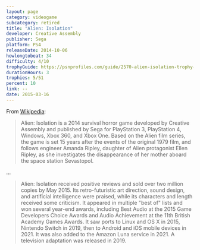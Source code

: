 ```yaml
---
layout: page
category: videogame
subcategory: retired
title: "Alien: Isolation"
developer: Creative Assembly
publisher: Sega
platform: PS4
releaseDate: 2014-10-06
howlongtobeat: 34
difficulty: 4/10
trophyGuide: https://psnprofiles.com/guide/2570-alien-isolation-trophy-guide
durationHours: 3
trophies: 5/51
percent: 10
link: --
date: 2015-03-16
---
```


From [Wikipedia](https://en.wikipedia.org/wiki/Alien:_Isolation):

> Alien: Isolation is a 2014 survival horror game developed by Creative Assembly and published by Sega for PlayStation 3, PlayStation 4, Windows, Xbox 360, and Xbox One. Based on the Alien film series, the game is set 15 years after the events of the original 1979 film, and follows engineer Amanda Ripley, daughter of Alien protagonist Ellen Ripley, as she investigates the disappearance of her mother aboard the space station Sevastopol.

…

> Alien: Isolation received positive reviews and sold over two million copies by May 2015. Its retro-futuristic art direction, sound design, and artificial intelligence were praised, while its characters and length received some criticism. It appeared in multiple "best of" lists and won several year-end awards, including Best Audio at the 2015 Game Developers Choice Awards and Audio Achievement at the 11th British Academy Games Awards. It saw ports to Linux and OS X in 2015, Nintendo Switch in 2019, then to Android and iOS mobile devices in 2021. It was also added to the Amazon Luna service in 2021. A television adaptation was released in 2019.
